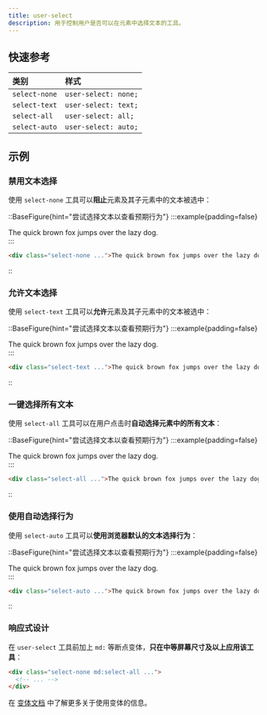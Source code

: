 ```yaml
---
title: user-select
description: 用于控制用户是否可以在元素中选择文本的工具。
---
```


## 快速参考

| 类别         | 样式             |
| :----------- | :--------------- |
| `select-none`| `user-select: none;` |
| `select-text`| `user-select: text;` |
| `select-all` | `user-select: all;`  |
| `select-auto`| `user-select: auto;` |

## 示例

### 禁用文本选择

使用 `select-none` 工具可以**阻止**元素及其子元素中的文本被选中：

::BaseFigure{hint="尝试选择文本以查看预期行为"}
:::example{padding=false}
<div class="flex justify-center">
<div class="dark:highlight-white/5 inline-flex rounded-lg bg-white px-4 py-3 text-center font-sans text-sm font-semibold text-gray-900 ring-1 ring-gray-900/5 select-none dark:bg-gray-800 dark:text-gray-200 dark:ring-0">
The quick brown fox jumps over the lazy dog.
</div>
</div>
:::

```html
<div class="select-none ...">The quick brown fox jumps over the lazy dog.</div>
```
::

### 允许文本选择

使用 `select-text` 工具可以**允许**元素及其子元素中的文本被选中：

::BaseFigure{hint="尝试选择文本以查看预期行为"}
:::example{padding=false}
<div class="flex justify-center">
<div class="dark:highlight-white/5 inline-flex rounded-lg bg-white px-4 py-3 text-center font-sans text-sm font-semibold text-gray-900 ring-1 ring-gray-900/5 select-text dark:bg-gray-800 dark:text-gray-200 dark:ring-0">
The quick brown fox jumps over the lazy dog.
</div>
</div>
:::

```html
<div class="select-text ...">The quick brown fox jumps over the lazy dog.</div>
```
::

### 一键选择所有文本

使用 `select-all` 工具可以在用户点击时**自动选择元素中的所有文本**：

::BaseFigure{hint="尝试选择文本以查看预期行为"}
:::example{padding=false}
<div class="flex justify-center">
<div class="dark:highlight-white/5 inline-flex rounded-lg bg-white px-4 py-3 text-center font-sans text-sm font-semibold text-gray-900 ring-1 ring-gray-900/5 select-all dark:bg-gray-800 dark:text-gray-200 dark:ring-0">
The quick brown fox jumps over the lazy dog.
</div>
</div>
:::

```html
<div class="select-all ...">The quick brown fox jumps over the lazy dog.</div>
```
::

### 使用自动选择行为

使用 `select-auto` 工具可以**使用浏览器默认的文本选择行为**：

::BaseFigure{hint="尝试选择文本以查看预期行为"}
:::example{padding=false}
<div class="flex justify-center">
<div class="dark:highlight-white/5 inline-flex rounded-lg bg-white px-4 py-3 text-center font-sans text-sm font-semibold text-gray-900 ring-1 ring-gray-900/5 select-auto dark:bg-gray-800 dark:text-gray-200 dark:ring-0">
The quick brown fox jumps over the lazy dog.
</div>
</div>
:::

```html
<div class="select-auto ...">The quick brown fox jumps over the lazy dog.</div>
```
::

### 响应式设计

在 `user-select` 工具前加上 `md:` 等断点变体，**只在中等屏幕尺寸及以上应用该工具**：

```html
<div class="select-none md:select-all ...">
  <!-- ... -->
</div>
```

在 [变体文档](https://tailwindcss.com/docs/hover-focus-and-other-states%23variants) 中了解更多关于使用变体的信息。
